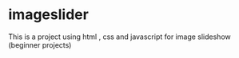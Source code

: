# imageslider
This is a project using html , css and javascript for image slideshow 
(beginner projects)
